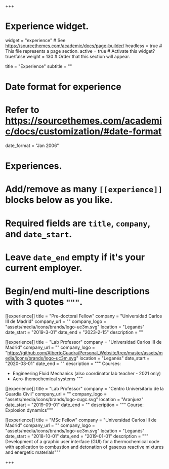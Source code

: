 +++
# Experience widget.
widget = "experience"  # See https://sourcethemes.com/academic/docs/page-builder/
headless = true  # This file represents a page section.
active = true  # Activate this widget? true/false
weight = 130  # Order that this section will appear.

title = "Experience"
subtitle = ""

# Date format for experience
#   Refer to https://sourcethemes.com/academic/docs/customization/#date-format
date_format = "Jan 2006"

# Experiences.
#   Add/remove as many `[[experience]]` blocks below as you like.
#   Required fields are `title`, `company`, and `date_start`.
#   Leave `date_end` empty if it's your current employer.
#   Begin/end multi-line descriptions with 3 quotes `"""`.

[[experience]]
  title = "Pre-doctoral Fellow"
  company = "Universidad Carlos III de Madrid"
  company_url = ""
  company_logo = "assets/media/icons/brands/logo-uc3m.svg"
  location = "Leganés"
  date_start = "2019-3-01"
  date_end = "2023-2-15"
  description = ""
  
[[experience]]
  title = "Lab Professor"
  company = "Universidad Carlos III de Madrid"
  company_url = ""
  company_logo = "https://github.com/AlbertoCuadra/Personal_Website/tree/master/assets/media/icons/brands/logo-uc3m.svg"
  location = "Leganés"
  date_start = "2020-03-01"
  date_end = ""
  description = """
  Courses:
  
  * Engineering Fluid Mechanics (also coordinator lab teacher - 2021 only)
  * Aero-themochemical systems
  """

[[experience]]
  title = "Lab Professor"
  company = "Centro Universitario de la Guardia Civil"
  company_url = ""
  company_logo = "assets/media/icons/brands/logo-cugc.svg"
  location = "Aranjuez"
  date_start = "2019-09-01"
  date_end = ""
  description = """ Course: Explosion dynamics"""

[[experience]]
  title = "MSc Fellow"
  company = "Universidad Carlos III de Madrid"
  company_url = ""
  company_logo = "assets/media/icons/brands/logo-uc3m.svg"
  location = "Leganés"
  date_start = "2018-10-01"
  date_end = "2019-01-01"
  description = """ Development of a graphic user interface (GUI) for a thermochemical code
  with application to combustion and detonation of gaseous reactive mixtures and energetic materials"""

+++
